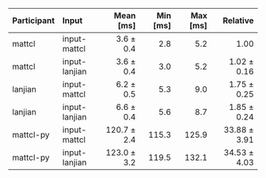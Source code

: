 | Participant | Input | Mean [ms] | Min [ms] | Max [ms] | Relative |
|:---|:---|---:|---:|---:|---:|
| mattcl | input-mattcl | 3.6 ± 0.4 | 2.8 | 5.2 | 1.00 |
| mattcl | input-lanjian | 3.6 ± 0.4 | 3.0 | 5.2 | 1.02 ± 0.16 |
| lanjian | input-mattcl | 6.2 ± 0.5 | 5.3 | 9.0 | 1.75 ± 0.25 |
| lanjian | input-lanjian | 6.6 ± 0.4 | 5.6 | 8.7 | 1.85 ± 0.24 |
| mattcl-py | input-mattcl | 120.7 ± 2.4 | 115.3 | 125.9 | 33.88 ± 3.91 |
| mattcl-py | input-lanjian | 123.0 ± 3.2 | 119.5 | 132.1 | 34.53 ± 4.03 |
